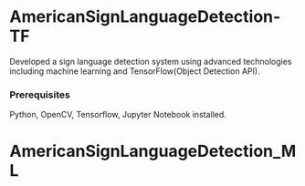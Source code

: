 # AmericanSignLanguageDetection-TF
Developed a sign language detection system using advanced technologies including machine learning and TensorFlow(Object Detection API).

### Prerequisites
Python, OpenCV, Tensorflow, Jupyter Notebook installed.

# AmericanSignLanguageDetection_ML
